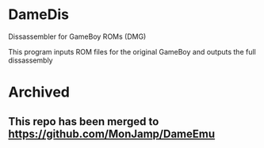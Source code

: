 # DameDis
Dissassembler for GameBoy ROMs (DMG)

This program inputs ROM files for the original GameBoy and outputs the full dissassembly

# Archived

## This repo has been merged to https://github.com/MonJamp/DameEmu
